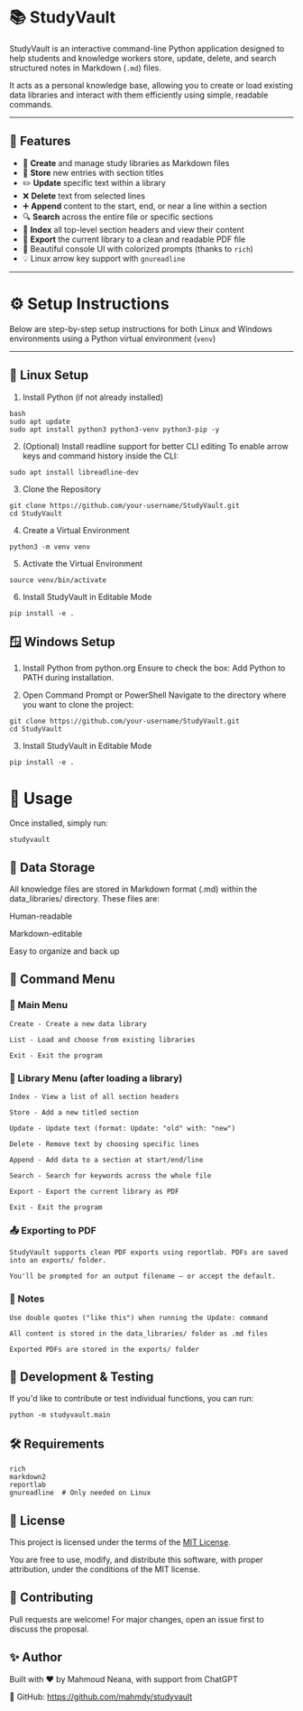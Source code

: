 # 📚 StudyVault

StudyVault is an interactive command-line Python application designed to help students and knowledge workers store, update, delete, and search structured notes in Markdown (`.md`) files.

It acts as a personal knowledge base, allowing you to create or load existing data libraries and interact with them efficiently using simple, readable commands.

---

## 🚀 Features

- 📁 **Create** and manage study libraries as Markdown files
- 📝 **Store** new entries with section titles
- ✏️ **Update** specific text within a library
- ❌ **Delete** text from selected lines
- ➕ **Append** content to the start, end, or near a line within a section
- 🔍 **Search** across the entire file or specific sections
- 📑 **Index** all top-level section headers and view their content
- 📄 **Export** the current library to a clean and readable PDF file
- 🎨 Beautiful console UI with colorized prompts (thanks to `rich`)
- 💡 Linux arrow key support with `gnureadline`

---

# ⚙️ Setup Instructions

Below are step-by-step setup instructions for both Linux and Windows environments using a Python virtual environment (`venv`)

---

## 🐧 Linux Setup

1. Install Python (if not already installed)

```
bash
sudo apt update
sudo apt install python3 python3-venv python3-pip -y
```
2. (Optional) Install readline support for better CLI editing
To enable arrow keys and command history inside the CLI:

```
sudo apt install libreadline-dev
```

3. Clone the Repository

```
git clone https://github.com/your-username/StudyVault.git
cd StudyVault
```

4. Create a Virtual Environment

```
python3 -m venv venv
```

5. Activate the Virtual Environment

```
source venv/bin/activate
```

6. Install StudyVault in Editable Mode

```
pip install -e .

```

## 🪟 Windows Setup

1. Install Python from python.org
Ensure to check the box: Add Python to PATH during installation.

2. Open Command Prompt or PowerShell
Navigate to the directory where you want to clone the project:

```
git clone https://github.com/your-username/StudyVault.git
cd StudyVault
```

3. Install StudyVault in Editable Mode

```
pip install -e .
```

# 🧪 Usage
Once installed, simply run:

```
studyvault
```

## 📁 Data Storage

All knowledge files are stored in Markdown format (.md) within the data_libraries/ directory. These files are:

Human-readable

Markdown-editable

Easy to organize and back up

## 🧠 Command Menu
### 📌 Main Menu
	Create - Create a new data library

	List - Load and choose from existing libraries

	Exit - Exit the program

### 📌 Library Menu (after loading a library)
	Index - View a list of all section headers

	Store - Add a new titled section

	Update - Update text (format: Update: "old" with: "new")

	Delete - Remove text by choosing specific lines

	Append - Add data to a section at start/end/line

	Search - Search for keywords across the whole file

	Export - Export the current library as PDF

	Exit - Exit the program

### 📤 Exporting to PDF
	StudyVault supports clean PDF exports using reportlab. PDFs are saved into an exports/ folder.

	You'll be prompted for an output filename — or accept the default.

### 📎 Notes
	Use double quotes ("like this") when running the Update: command

	All content is stored in the data_libraries/ folder as .md files

	Exported PDFs are stored in the exports/ folder


## 🧪 Development & Testing
If you'd like to contribute or test individual functions, you can run:
```
python -m studyvault.main
```

## 🛠 Requirements
```
rich
markdown2
reportlab
gnureadline  # Only needed on Linux
```

## 📝 License

This project is licensed under the terms of the [MIT License](LICENSE).

You are free to use, modify, and distribute this software, with proper attribution, under the conditions of the MIT license.



## 🤝 Contributing
Pull requests are welcome! For major changes, open an issue first to discuss the proposal.

## ✨ Author
Built with ❤️ by Mahmoud Neana, with support from ChatGPT

🔗 GitHub: https://github.com/mahmdy/studyvault
